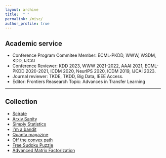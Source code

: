 ```yaml
---
layout: archive
title:  " "
permalink: /misc/
author_profile: true
---
```


## Academic service

* Conference Program Commitee Member: ECML-PKDD, WWW, WSDM, KDD, IJCAI
* Conference Reviewer: KDD 2023, WWW 2021-2022, AAAI 2021, ECML-PKDD 2020-2021, ICDM 2020, NeurIPS 2020, ICDM 2019, IJCAI 2023.
* Journal reviewer: TKDE, TKDD, Big Data, IEEE Access.
* Editor: Frontiers Reasearch Topic: Advances in Transfer Learning

<!--
## Graduate Courses

 * 091M4041H **Algorithm Design and Analysis**, Fall 2015. [ WWW ](http://bioinfo.ict.ac.cn/~dbu/AlgorithmCourses/CS711008Z/CS711008Z_2015.html)
 * 15-826 **Multimedia Databases and Data Mining**, Spring 2016. [ WWW ](http://www.cs.cmu.edu/~christos/courses/826.S16//)
 * 15-859N **Spectral Graph Theory and The Laplacian Paradigm**, Fall 2016. [ WWW ](http://www.cs.cmu.edu/afs/cs/academic/class/15859n-f16/index.html)
 * 10-715 **Advanced Introduction to Machine Learning**, Fall 2015. [ WWW ](http://www.cs.cmu.edu/~bapoczos/Classes/ML10715_2015Fall/)
 * 15-780 **Graduate Artificial Intelligence**, Spring 2016. [ WWW ](http://www.cs.cmu.edu/afs/cs/academic/class/15780-s16/www/)
 * 15-853 **Algorithms in the Real World**, Fall 2015. [ WWW ](http://www.cs.cmu.edu/afs/cs/project/pscico-guyb/realworld/www/indexF15.html)
 * AMTH561/CS662 **Spectral Graph Theory**, Fall 2015. [ WWW ](http://www.cs.yale.edu/homes/spielman/561/)
 * 10 36-702 **Statistical Machine Learning**, Spring 2018. [ WWW ](http://www.stat.cmu.edu/~larry/=sml/)  &amp;  [ VIDEO ](https://www.youtube.com/channel/UCIvaLZcfz3ikJ1cD-zMpIXg)
-->

---

## Collection

* [ Scirate ](https://scirate.com/)
* [ Arxiv Sanity ](http://www.arxiv-sanity.com/)
* [ Simply Statistics ](http://simplystatistics.org/)
* [ I'm a bandit ](https://blogs.princeton.edu/imabandit/)
* [ Quanta magazine ](https://www.quantamagazine.org/)
* [ Off the convex path ](http://www.offconvex.org/)
* [ Free Sudoku Puzzle ](http://www.sudoku.com/)
* [ Advanced Matrix Factorization ](https://sites.google.com/site/igorcarron2/matrixfactorizations)
